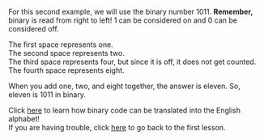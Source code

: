 For this second example, we will use the binary number 1011. 
__Remember,__ binary is read from right to left!
1 can be considered on and 0 can be considered off.  

The first space represents one.  
The second space represents two.  
The third space represents four, but since it is off, it does not get counted.  
The fourth space represents eight. 

When you add one, two, and eight together, the answer is eleven. So, eleven is 1011 in binary. 

Click [here](alphabet.md) to learn how binary code can be translated into the English alphabet!  
If you are having trouble, click [here](start.md) to go back to the first lesson.  
